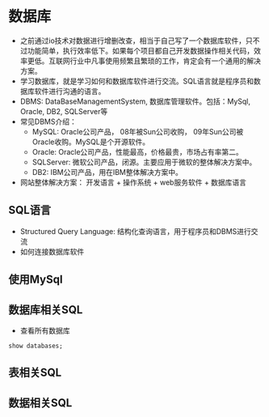 # 数据库
+ 之前通过io技术对数据进行增删改查，相当于自己写了一个数据库软件，只不过功能简单，执行效率低下。如果每个项目都自己开发数据操作相关代码，效率更低。互联网行业中凡事使用频繁且繁琐的工作，肯定会有一个通用的解决方案。
+ 学习数据库，就是学习如何和数据库软件进行交流。SQL语言就是程序员和数据库软件进行沟通的语言。
+ DBMS: DataBaseManagementSystem, 数据库管理软件。包括：MySql, Oracle, DB2, SQLServer等
+ 常见DBMS介绍：
  - MySQL: Oracle公司产品， 08年被Sun公司收购， 09年Sun公司被Oracle收购。MySQL是个开源软件。
  - Oracle: Oracle公司产品，性能最高，价格最贵，市场占有率第二。
  - SQLServer: 微软公司产品，闭源。主要应用于微软的整体解决方案中。
  - DB2: IBM公司产品，用在IBM整体解决方案中。
+ 网站整体解决方案： 开发语言 + 操作系统 + web服务软件 + 数据库语言

## SQL语言
- Structured Query Language: 结构化查询语言，用于程序员和DBMS进行交流
- 如何连接数据库软件  

## 使用MySql


## 数据库相关SQL
+ 查看所有数据库
```
show databases;
```

## 表相关SQL


## 数据相关SQL
